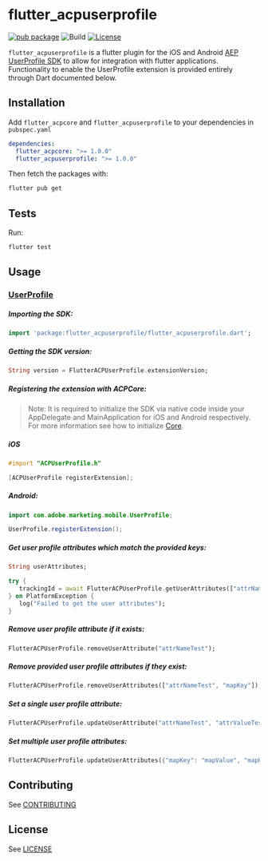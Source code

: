 # flutter_acpuserprofile

[![pub package](https://img.shields.io/pub/v/flutter_acpuserprofile.svg)](https://pub.dartlang.org/packages/flutter_acpuserprofile) ![Build](https://github.com/adobe/flutter-acpuserprofile/workflows/Dart%20Unit%20Tests%20+%20Android%20Build%20+%20iOS%20Build/badge.svg) [![License](https://img.shields.io/badge/License-Apache%202.0-blue.svg)](https://opensource.org/licenses/Apache-2.0)

`flutter_acpuserprofile` is a flutter plugin for the iOS and Android [AEP UserProfile SDK](https://aep-sdks.gitbook.io/docs/using-mobile-extensions/profile) to allow for integration with flutter applications. Functionality to enable the UserProfile extension is provided entirely through Dart documented below.

## Installation

Add `flutter_acpcore` and `flutter_acpuserprofile` to your dependencies in `pubspec.yaml`

```yaml
dependencies:
  flutter_acpcore: ">= 1.0.0"
  flutter_acpuserprofile: ">= 1.0.0"
```

Then fetch the packages with:

```bash
flutter pub get
```

## Tests

Run:

```bash
flutter test
```

## Usage

### [UserProfile](https://aep-sdks.gitbook.io/docs/using-mobile-extensions/profile)

##### Importing the SDK:
```dart
import 'package:flutter_acpuserprofile/flutter_acpuserprofile.dart';
```

##### Getting the SDK version:
 ```dart
String version = FlutterACPUserProfile.extensionVersion;
 ```

 ##### Registering the extension with ACPCore:

 > Note: It is required to initialize the SDK via native code inside your AppDelegate and MainApplication for iOS and Android respectively. For more information see how to initialize [Core](https://aep-sdks.gitbook.io/docs/getting-started/get-the-sdk#2-add-initialization-code).

 ##### **iOS**
 ```objective-c
#import "ACPUserProfile.h"

[ACPUserProfile registerExtension];
 ```

 ##### **Android:**
 ```java
import com.adobe.marketing.mobile.UserProfile;

UserProfile.registerExtension();
 ```

 ##### Get user profile attributes which match the provided keys:

 ```dart
String userAttributes;

try {
	trackingId = await FlutterACPUserProfile.getUserAttributes(["attrNameTest", "mapKey"]);
} on PlatformException {
	log("Failed to get the user attributes");
}
 ```

 ##### Remove user profile attribute if it exists:

 ```dart
FlutterACPUserProfile.removeUserAttribute("attrNameTest");
 ```

 ##### Remove provided user profile attributes if they exist:

 ```dart
FlutterACPUserProfile.removeUserAttributes(["attrNameTest", "mapKey"]);
 ```

 ##### Set a single user profile attribute:

 ```dart
FlutterACPUserProfile.updateUserAttribute("attrNameTest", "attrValueTest"),
 ```

 ##### Set multiple user profile attributes:

 ```dart
FlutterACPUserProfile.updateUserAttributes({"mapKey": "mapValue", "mapKey1": "mapValue1"});
 ```

## Contributing
See [CONTRIBUTING](CONTRIBUTING.md)

## License
See [LICENSE](LICENSE)
